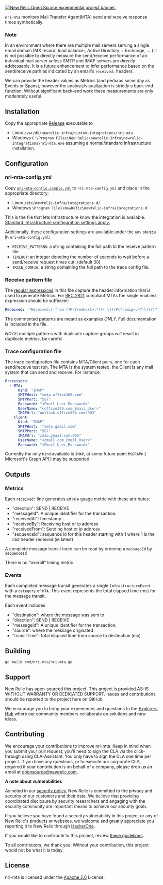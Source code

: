 <a href="https://opensource.newrelic.com/oss-category/#new-relic-experimental"><picture><source media="(prefers-color-scheme: dark)" srcset="https://github.com/newrelic/opensource-website/raw/main/src/images/categories/dark/Experimental.png"><source media="(prefers-color-scheme: light)" srcset="https://github.com/newrelic/opensource-website/raw/main/src/images/categories/Experimental.png"><img alt="New Relic Open Source experimental project banner." src="https://github.com/newrelic/opensource-website/raw/main/src/images/categories/Experimental.png"></picture></a>

`nri-mta` monitors Mail Transfer Agent(MTA) send and receive response times synthetically.

### Note
In an environment where there are multiple mail servers serving a single email domain (MX record, load balancer, Active Directory + Exchange, ....) it is not possible to directly measure the send/receive performance of an individual 
mail server _unless_ SMTP and IMAP servers are *directly* addressable. It is a future enhancement to infer performance based on the send/receive path as indicated by an email's `received:` headers.

We can provide the header values as Metrics (and perhaps some day as Events or Spans), however the analysis/visualization is strictly a back-end function. Without significant back-end work these measurements are only moderately useful.

## Installation
Copy the appropriate [Release](releases/) executable to
- Linux `/var/db/newrelic-infra/custom-integrations/nri-mta`
- Windows `C:\Program Files\New Relic\newrelic-infra\newrelic-integrations\nri-mta.exe`
assuming a normal/standard Infrastructure installation.

## Configuration
### nri-mta-config.yml
Copy [`nri-mta-config.sample.yml`](nri-mta-config.sample.yml) to `nri-mta-config.yml` and place in the appropriate directory:
- Linux `/etc/newrelic-infra/integrations.d/`
- Windows `\Program Files\NewRelic\newrelic-infra\inregrations.d`

This is the file that lets Infrastructure know the integration is available. [Standard Infrastructure configuration settings apply.](https://docs.newrelic.com/docs/infrastructure/host-integrations/infrastructure-integrations-sdk/specifications/host-integrations-standard-configuration-format/)

Additionally, these configuration settings are available under the `env` stanza in `nri-mta-config.yml`:
- `RECEIVE_PATTERNS`: a string containing the full path to the receive pattern file.
- `TIMEOUT`: an integer denoting the number of seconds to wait before a send/receive request times out. (default 30)
- `TRACE_CONFIG`:  a string containing the full path to the trace config file.

### Receive pattern file
The [regular expressions](https://github.com/google/re2/wiki/Syntax) in this file capture the header information that is used to generate Metrics. For [RFC 2821](https://www.rfc-editor.org/rfc/rfc2821#section-4.4) compliant MTAs the single enabled expression should be sufficient:
```yaml
Received: '^Received:( from (?P<fromhost>.*?)( \((?P<fromip>.*?)\))?)?( by (?P<byhost>.*?)( \((?P<byip>(.*?))?\))?)?( via (?P<via>.*?))?( with (?P<with>.*?))?( id (?P<id>.*?))?( for (?P<for>.*?))?(; (?P<timestamp>.*))'
```
The commented patterns are meant as examples _ONLY_. Full documentation is included in the file.

*NOTE:* multiple patterns with duplicate capture groups _will_ result in duplicate metrics, be careful.

### Trace configuration file
The trace configuration file contains MTA/Client pairs, one for each send/receive test run. The MTA is the system tested, the Client is any mail system that can send and receive. For instance:
```yaml
Processors:
  - MTA:
      Kind: "IMAP"
      SMTPHost: "smtp.office365.com"
      SMTPPort: "587"
      Password: "<Email_User_Password>"
      UserName: "<office365.com_Email_User>"
      IMAPUrl: "outlook.office365.com:993"
    Client:
      Kind: "IMAP"
      SMTPHost:  "smtp.gmail.com"
      SMTPPort: "587"
      IMAPUrl: "imap.gmail.com:993"
      UserName: "<gmail.com_Email_User>"
      Password: "<Email_User_Password>"
```
Currently the only `Kind` available is `IMAP`, at some future point `MSGRAPH` ( [Microsoft's Graph API](https://learn.microsoft.com/en-us/graph/api/resources/message?view=graph-rest-1.0) ) may be supported.

## Outputs
### Metrics
Each `received:` line generates an `MTA` guage metric with these attributes:
- "direction": SEND | RECEIVE
- "messageId": A unique identifier for the transaction.
- "receivedAt": timestamp
- "receivedBy": Receiving host or ip address
- "receivedFrom": Sending host or ip address
- "sequenceId": sequence id for this header starting with 1 where 1 is the _last_ header received (ie latest)

A complete message transit trace can be read by ordering a `messageId` by `sequenceId`

There is no "overall" timing metric.

### Events
Each completed message transit generates a single `InfrastructureEvent` with a `category` of `MTA`. This event represents the total elapsed time (ms) for the message transit.

Each event includes:
- "destination": where the message was sent to
- "direction": SEND | RECEIVE
- "messageId": A unique identifier for the transaction.
- "source": where the message originated
- "transitTime": total elapsed time from source to destination (ms)


## Building
`go build cmd/nri-mta/nri-mta.go`

## Support
New Relic has open-sourced this project. This project is provided AS-IS WITHOUT WARRANTY OR DEDICATED SUPPORT. Issues and contributions should be reported to the project here on GitHub.

We encourage you to bring your experiences and questions to the [Explorers Hub](https://discuss.newrelic.com) where our community members collaborate on solutions and new ideas.

## Contributing

We encourage your contributions to improve nri-mta. Keep in mind when you submit your pull request, you'll need to sign the CLA via the click-through using CLA-Assistant. You only have to sign the CLA one time per project. If you have any 
questions, or to execute our corporate CLA, required if your contribution is on behalf of a company, please drop us an email at opensource@newrelic.com.


**A note about vulnerabilities**

As noted in our [security policy](../../security/policy), New Relic is committed to the privacy and security of our customers and their data. We believe that providing coordinated disclosure by security researchers and engaging with the security community are important means to achieve our security goals.

If you believe you have found a security vulnerability in this project or any of New Relic's products or websites, we welcome and greatly appreciate you reporting it to New Relic through [HackerOne](https://hackerone.com/newrelic).

If you would like to contribute to this project, review [these guidelines](./CONTRIBUTING.md).

To all contributors, we thank you!  Without your contribution, this project would not be what it is today.

## License

nri-mta is licensed under the [Apache 2.0](/LICENSE) License.
